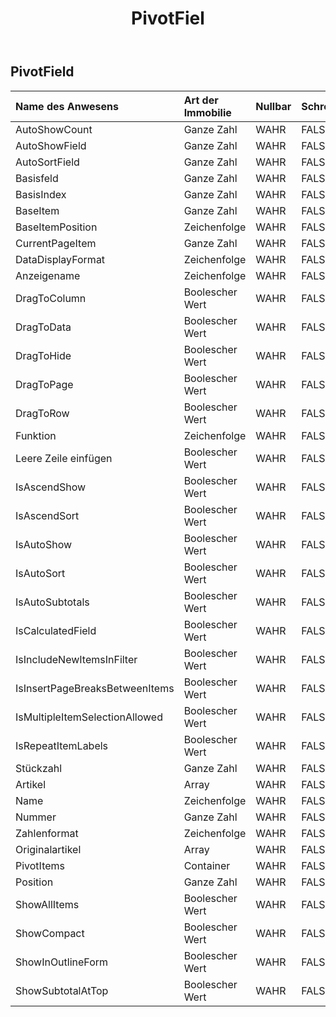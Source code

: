 ﻿---
title: PivotFiel
second_title: Aspose.Cells Cloud Documen
type: docs
url: /de/specification/model/pivotfield/
description: "Aspose.Cells Cloud-Modellspezifikation: PivotField. Bearbeiten Sie mühelos Excel und andere Tabellenkalkulationsdokumente mit Funktionen wie Öffnen, Generieren, Bearbeiten, Teilen, Zusammenführen, Vergleichen und Konvertieren"
weight: 50
---
## **PivotField**

 

| Name des Anwesens| Art der Immobilie| Nullbar| Schreibgeschützt| Standardwert| Beschreibung|
|:- |:- |:- |:- |:- |:- |
| AutoShowCount| Ganze Zahl| WAHR| FALSCH|||
| AutoShowField| Ganze Zahl| WAHR| FALSCH|||
| AutoSortField| Ganze Zahl| WAHR| FALSCH|||
| Basisfeld| Ganze Zahl| WAHR| FALSCH|||
| BasisIndex| Ganze Zahl| WAHR| FALSCH|||
| BaseItem| Ganze Zahl| WAHR| FALSCH|||
| BaseItemPosition| Zeichenfolge| WAHR| FALSCH|||
| CurrentPageItem| Ganze Zahl| WAHR| FALSCH|||
| DataDisplayFormat| Zeichenfolge| WAHR| FALSCH|||
| Anzeigename| Zeichenfolge| WAHR| FALSCH|||
| DragToColumn| Boolescher Wert| WAHR| FALSCH|||
| DragToData| Boolescher Wert| WAHR| FALSCH|||
|DragToHide| Boolescher Wert| WAHR| FALSCH|||
| DragToPage| Boolescher Wert| WAHR| FALSCH|||
| DragToRow| Boolescher Wert| WAHR| FALSCH|||
| Funktion| Zeichenfolge| WAHR| FALSCH|||
| Leere Zeile einfügen| Boolescher Wert| WAHR| FALSCH|||
| IsAscendShow| Boolescher Wert| WAHR| FALSCH|||
| IsAscendSort| Boolescher Wert| WAHR| FALSCH|||
| IsAutoShow| Boolescher Wert| WAHR| FALSCH|||
| IsAutoSort| Boolescher Wert| WAHR| FALSCH|||
| IsAutoSubtotals| Boolescher Wert| WAHR| FALSCH|||
| IsCalculatedField| Boolescher Wert| WAHR| FALSCH|||
| IsIncludeNewItemsInFilter| Boolescher Wert| WAHR| FALSCH|||
| IsInsertPageBreaksBetweenItems| Boolescher Wert| WAHR| FALSCH|||
| IsMultipleItemSelectionAllowed| Boolescher Wert| WAHR| FALSCH|||
| IsRepeatItemLabels| Boolescher Wert| WAHR| FALSCH|||
| Stückzahl| Ganze Zahl| WAHR| FALSCH|||
| Artikel|Array<String> | WAHR| FALSCH|||
| Name| Zeichenfolge| WAHR| FALSCH|||
| Nummer| Ganze Zahl| WAHR| FALSCH|||
| Zahlenformat| Zeichenfolge| WAHR| FALSCH|||
| Originalartikel|Array<String> | WAHR| FALSCH|||
| PivotItems| Container| WAHR| FALSCH|||
|Position| Ganze Zahl| WAHR| FALSCH|||
| ShowAllItems| Boolescher Wert| WAHR| FALSCH|||
| ShowCompact| Boolescher Wert| WAHR| FALSCH|||
| ShowInOutlineForm| Boolescher Wert| WAHR| FALSCH|||
| ShowSubtotalAtTop| Boolescher Wert| WAHR| FALSCH|||

